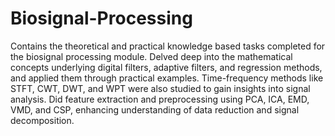 # Biosignal-Processing

Contains the theoretical and practical knowledge based tasks completed for the biosignal processing module. Delved deep into the mathematical concepts underlying digital filters, adaptive filters, and regression methods, and applied them through practical examples. Time-frequency methods like STFT, CWT, DWT, and WPT were also studied to gain insights into signal analysis. Did feature extraction and preprocessing using PCA, ICA, EMD, VMD, and CSP, enhancing understanding of data reduction and signal decomposition. 
